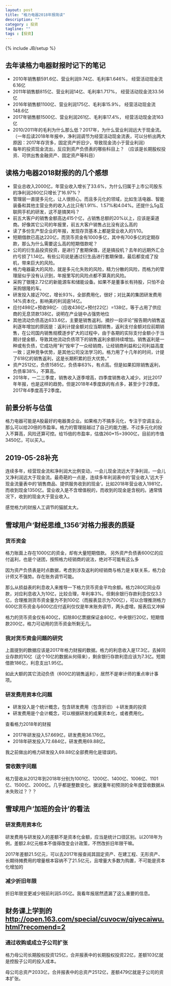 ```yaml
---
layout: post
title: "格力电器2018年报简读"
description: ""
category : 投资
tagline: ""
tags : [投资]
---
```

{% include JB/setup %}


## 去年读格力电器财报时记下的笔记

* 2010年销售额591.6亿、营业利润9.74亿、毛利率1.646%，  经营活动现金流6.16亿
* 2011年销售额815亿、营业利润14亿、毛利率1.717%，  经营活动现金流33.56亿
* 2016年销售额1100亿、营业利润175亿、毛利率15.9%，  经营活动现金流148.6亿
* 2017年销售额1500亿、营业利润261亿、毛利率17.4%，  经营活动现金流163亿
* 2010/2011年的毛利为什么那么低？2017年，为什么营业利润远大于现金流。（一年后读2018年年报中，净利润调节为经营活动现金流表，可以分析出两大原因：2017年存货多，固定资产折旧少，导致现金流小于营业利润）
*  每年的投资现金流出，反应到资产负债表的哪些科目上？ （应该是长期股权投资、可供出售金融资产、固定资产等科目）

## 读格力电器2018财报的的几个感想

* 营业总收入2000亿，年营业收入增长了33.6%，为什么归属于上市公司股东的净利润260亿只增长了16.97%？
* 管理层一直提多元化，让人很担心。而且多元化的领域，比如生活电器、智能装备和其他主营业务的收入占比只有1.91%、1.57%和4.04%。还提什么5g互联网手机的研发，这不是搞笑吗？
* 前五大客户的销售金额高达415个亿，占销售总额的20%以上，应该是渠道商。好像其它公司的年报里，前五大客户销售占比没有这么高的
* 读了多份生产型企业的年报，发现存货基本上都是营业收入的1/10。
* 短期借款已高达220亿，而货币资金有1000多亿，其中有700多亿的定期存款，那么为什么需要这么高的短期借款呢？
* 公司的衍生品投资投资，是进行了套期保值，还是搞投机？去年的远期外汇合约亏损了1.14亿。有些公司说是通过衍生品进行套期保值，最后都变成了投机，带来巨大的风险。
* 格力电器最大的风险，就是多元化失败的风险，精力分散的风险，而格力的管理层似乎没有认识到，年报里写的风险点都不算真的风险。
* 采购了银隆2.72亿的新能源车和储能设备。如果不是董事长有持股，只怕不会采购银隆的车。
* 研发投入接近70亿，增长93%，全部费用化，很好；对比美的集团研发费用14%资本化，影响美的利润逾14亿。
* 应付498亿+预收98亿-（应收436亿+预付22亿）=138亿，等于占用了供应商的无息贷款138亿，说明在产业链中占强势地位
* 其他流动负债高达633.6亿，主要是销售返利。摘抄一段评论“报告期内销售返利逐年增加的原因是：返利计提金额对应当期销售，返利支付金额对应前期销售，在公司国内销售规模逐步扩大的过程中，由于各期的实际支付金额小于当期计提金额，导致其他流动负债项下的销售返利余额持续增加。销售返利是一种或有负债，它成功用”利“拴牢了一众经销商，让经销商利益和公司利益高度一致；这种竞争优势，是其他公司没法学习的。格力用了十几年的时间，计提了618亿的销售返利，这是长期积累的巨大优势。”
* 资产2512亿，负债1585亿，负债率63%，有点高。但是如果扣除销售返利，负债率38%，不算高。
* 2018年，一二三季度，销售收入逐季增高，四季度销售收入减少。对比2017年年报，也是这样的趋势。但是2018年4季度跌的有点多，甚至少于2季度。2017年4季度高于2季度。

## 前景分析与估值

格力电器可能是A股最好的电器类企业。如果格力不搞多元化，专注于空调主业，那么可以给20倍的市盈率。格力的管理层越过了自己的能力圈，不过多元化的投入不算高，风险还算可控。给15倍的市盈率，估值260*15=3900亿，目前的市值3450亿，可以买入。


## 2019-05-28补充

连续多年，经营现金流和净利润大比例变动，一会儿现金流远大于净利润，一会儿又净利润远大于现金流。最奇葩的一点是，连续多年利润表中的‘营业收入’远大于现金流量表中的‘销售商品、提供服务收到的现金’。比如2018年营业收入1981亿，而收到现金1350亿。营业收入是不含增值税的，而收到的现金是含税的。通常情况下，收到的现金大于营业收入。

感觉格力的财报人工调节的猫腻太大。

## 雪球用户‘财经思维_1356’对格力报表的质疑

### 货币资金

格力账面上存在1000亿的资金，却有大量短期借款。 另外资产负债表600亿的应付返利，也是个谜团，按照格力经销商的说法，绝对不可能有这么多

因为资产负债表是时点数据，考虑到涉及返利的经销商与格力是关联关系，格力会计师又不强势。存在账务调节可能。

那么从损益表的利息收入来推导一下格力货币资金平均余额。格力280亿同业存款，对应利息收入为10亿，比较合理，年利率3%。但剩余银行存款利息仅仅3.3亿，合理推测货币资金量为不到100亿（而报表显示为700亿），可以合理推测格力600亿货币资金与600亿应付返利仅仅是年末账务调节，两头虚增。报表后又冲掉

格力的货币资金仅有400亿，扣除80亿票据保证金80亿，中央银行20亿，短期借款200亿，格力可动用的货币资金所剩无几。

### 我对货币资金问题的研究

上面提到的数据应该是2017年格力财报的数据。格力的利息收入是17.3亿，去掉同业存款的10亿（这个10亿的数据从何得来），剩余银行存款利息应该为7.3亿。短期借款186亿，利息支出1.95亿。

如此大额的其它流动负债（600亿的销售返利），居然不是审计师的重点审计事项。




### 研发费用资本化问题

* 研发投入是个统计概念，包含研发费用（包含折旧）＋研发类的投资 
* 研发费用是个会计概念，可以根据研发的成果资本化，或者费用化。

查看格力2018年的财报

* 2017年研发投入57.669亿，研发费用36.176亿。
* 2018年研发投入72.684亿，研发费用69.88亿。

我之前做出的格力研发投入69.88亿全部费用化是错误的。



### 营收数字问题

格力营收从2012年到2018年分别为1001亿、1200亿、1400亿、1006亿、1101亿、1500亿、2000亿。几乎都是整数变化。据说董年初预测的全年度营收数据从未失败过？？？



## 雪球用户‘加班的会计’的看法

### 研发费用资本化

研发费用与研发投入的差额不是资本化金额，应当是统计口径区别。以2018年为例，差额2.8亿元根本不值得改变会计政策，不然改折旧年限干嘛。

2017年差额21.5亿元，可以去2017年报查阅其固定资产、在建工程、无形资产、长期待摊费用的增量根本容纳不了21.5亿元，且增量大多数为购置，不可能是资本化增加的

### 减少折旧年限

折旧年限变更减少税前利润5.05亿。我看年报居然遗漏了这么重要的信息。


## 财务课上学到的 http://open.163.com/special/cuvocw/qiyecaiwu.html?recomend=2

### 通过收购或成立子公司扩张

格力母公司长期股权投资125亿，合并报表中的长期股权投资22亿，差额103亿就是控股子公司的投入成本。

母公司总资产2033亿，合并报表中的总资产2512亿，差额479亿就是子公司的资本扩张。